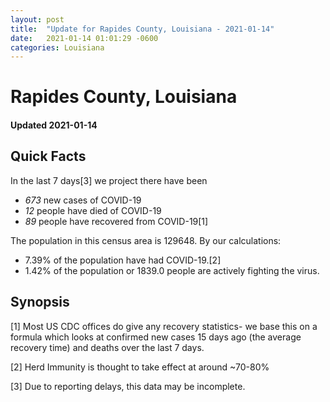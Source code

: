 ```yaml
---
layout: post
title:  "Update for Rapides County, Louisiana - 2021-01-14"
date:   2021-01-14 01:01:29 -0600
categories: Louisiana
---
```


# Rapides County, Louisiana
#### Updated 2021-01-14

## Quick Facts

In the last 7 days[3] we project there have been
- *673* new cases of COVID-19
- *12* people have died of COVID-19
- *89* people have recovered from COVID-19[1]

The population in this census area is 129648. By our calculations:
- 7.39% of the population have had COVID-19.[2]
- 1.42% of the population or 1839.0 people are actively fighting the virus.

## Synopsis




[1] Most US CDC offices do give any recovery statistics- we base this on a formula which looks at confirmed new cases
15 days ago (the average recovery time) and deaths over the last 7 days.

[2] Herd Immunity is thought to take effect at around ~70-80%

[3] Due to reporting delays, this data may be incomplete.
 
    